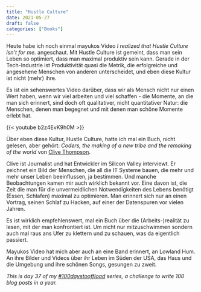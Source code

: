 ```yaml
---
title: "Hustle Culture"
date: 2021-05-27
draft: false
categories: ["Books"]
---
```

Heute habe ich noch einmal mayukos Video _I realized that Hustle Culture isn't for me._ angeschaut. Mit Hustle Culture ist gemeint, dass man sein Leben so optimiert, dass man maximal produktiv sein kann. Gerade in der Tech-Industrie ist Produktivität quasi die Metrik, die erfolgreiche und angesehene Menschen von anderen unterscheidet, und eben diese Kultur ist nicht (mehr) ihre.

Es ist ein sehenswertes Video darüber, dass wir als Mensch nicht nur einen Wert haben, wenn wir viel arbeiten und viel schaffen - die Momente, an die man sich erinnert, sind doch oft qualitativer, nicht quantitativer Natur: die Menschen, denen man begegnet und mit denen man schöne Momente erlebt hat.

{{< youtube b2z4EvK9h0M >}}

Über eben diese Kultur, Hustle Culture, hatte ich mal ein Buch, nicht gelesen, aber gehört: _Coders, the making of a new tribe and the remaking of the world_ von 
[Clive Thompson](https://en.wikipedia.org/wiki/Clive_Thompson_(journalist)).

Clive ist Journalist und hat Entwickler im Silicon Valley interviewt. Er zeichnet ein Bild der Menschen, die all die IT Systeme bauen, die mehr und mehr unser Leben beeinflussen, ja bestimmen. Und manche Beobachtungen kamen mir auch wirklich bekannt vor. Eine davon ist, die Zeit die man für die unvermeidlichen Notwendigkeiten des Lebens benötigt (Essen, Schlafen) maximal zu optimieren. Man erinnert sich nur an einen Vortrag, seinen Schlaf zu Hacken, auf einer der Datenspuren vor vielen Jahren.

Es ist wirklich empfehlenswert, mal ein Buch über die (Arbeits-)realität zu lesen, mit der man konfrontiert ist. Um nicht nur mitzuschwimmen sondern auch mal raus ans Ufer zu klettern und zu schauen, was da eigentlich passiert.

Mayukos Video hat mich aber auch an eine Band erinnert, an Lowland Hum. An ihre Bilder und Videos über ihr Leben im Süden der USA, das Haus und die Umgebung und ihre schönen Songs, gesungen zu zweit.

_This is day 37 of my [#100daystooffload](https://100daystooffload.com/) series, a challenge to write 100 blog posts in a year._
